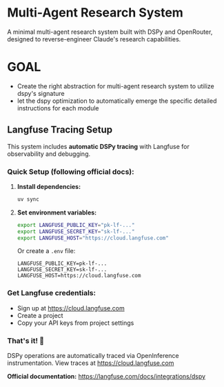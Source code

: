 # Multi-Agent Research System

A minimal multi-agent research system built with DSPy and OpenRouter, designed to reverse-engineer Claude's research capabilities.

# GOAL

- Create the right abstraction for multi-agent research system to utilize dspy's signature
- let the dspy optimization to automatically emerge the specific detailed instructions for each module

## Langfuse Tracing Setup

This system includes **automatic DSPy tracing** with Langfuse for observability and debugging.

### Quick Setup (following official docs):

1. **Install dependencies:**
   ```bash
   uv sync
   ```

2. **Set environment variables:**
   ```bash
   export LANGFUSE_PUBLIC_KEY="pk-lf-..."
   export LANGFUSE_SECRET_KEY="sk-lf-..."
   export LANGFUSE_HOST="https://cloud.langfuse.com"
   ```

   Or create a `.env` file:
   ```
   LANGFUSE_PUBLIC_KEY=pk-lf-...
   LANGFUSE_SECRET_KEY=sk-lf-...
   LANGFUSE_HOST=https://cloud.langfuse.com
   ```

### Get Langfuse credentials:
- Sign up at https://cloud.langfuse.com
- Create a project
- Copy your API keys from project settings

### That's it! 🚀
DSPy operations are automatically traced via OpenInference instrumentation. View traces at https://cloud.langfuse.com

**Official documentation:** https://langfuse.com/docs/integrations/dspy
